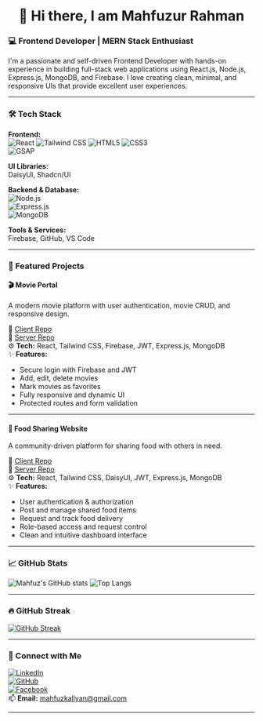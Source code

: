 <h1 align="center">👋 Hi there, I am Mahfuzur Rahman</h1>

### 💻 Frontend Developer | MERN Stack Enthusiast 

I'm a passionate and self-driven Frontend Developer with hands-on experience in building full-stack web applications using React.js, Node.js, Express.js, MongoDB, and Firebase. I love creating clean, minimal, and responsive UIs that provide excellent user experiences.

---

### 🛠️ Tech Stack

**Frontend:**  
![React](https://img.shields.io/badge/-React-black?style=flat&logo=react) 
![Tailwind CSS](https://img.shields.io/badge/-TailwindCSS-38B2AC?style=flat&logo=tailwind-css) 
![HTML5](https://img.shields.io/badge/-HTML5-E34F26?style=flat&logo=html5) 
![CSS3](https://img.shields.io/badge/-CSS3-1572B6?style=flat&logo=css3)  
![GSAP](https://img.shields.io/badge/-GSAP-88CE02?style=flat&logo=greensock)

**UI Libraries:**  
DaisyUI, Shadcn/UI

**Backend & Database:**  
![Node.js](https://img.shields.io/badge/-Node.js-black?style=flat&logo=node.js)  
![Express.js](https://img.shields.io/badge/-Express.js-gray?style=flat&logo=express)  
![MongoDB](https://img.shields.io/badge/-MongoDB-47A248?style=flat&logo=mongodb)

**Tools & Services:**  
Firebase, GitHub, VS Code

---

### 📌 Featured Projects

#### 🎬 Movie Portal
A modern movie platform with user authentication, movie CRUD, and responsive design.

🔗 [Client Repo](https://github.com/mahfuz-kallyan/movie-portal-client-site)  
🔗 [Server Repo](https://github.com/mahfuz-kallyan/movie-portal-server-site)  
⚙️ **Tech:** React, Tailwind CSS, Firebase, JWT, Express.js, MongoDB  
✨ **Features:**  
- Secure login with Firebase and JWT  
- Add, edit, delete movies  
- Mark movies as favorites  
- Fully responsive and dynamic UI  
- Protected routes and form validation

---

#### 🍱 Food Sharing Website
A community-driven platform for sharing food with others in need.

🔗 [Client Repo](https://github.com/mahfuz-kallyan/food-share-client-site)  
🔗 [Server Repo](https://github.com/mahfuz-kallyan/food-share-server)  
⚙️ **Tech:** React, Tailwind CSS, DaisyUI, JWT, Express.js, MongoDB  
✨ **Features:**  
- User authentication & authorization  
- Post and manage shared food items  
- Request and track food delivery  
- Role-based access and request control  
- Clean and intuitive dashboard interface

---

### 📈 GitHub Stats

![Mahfuz's GitHub stats](https://github-readme-stats.vercel.app/api?username=mahfuz-kallyan&show_icons=true&theme=radical)
![Top Langs](https://github-readme-stats.vercel.app/api/top-langs/?username=mahfuz-kallyan&layout=compact&theme=radical)

---

### 🔥 GitHub Streak

[![GitHub Streak](https://streak-stats.demolab.com?user=mahfuz-kallyan&theme=radical)](https://git.io/streak-stats)

---

### 🤝 Connect with Me

[![LinkedIn](https://img.shields.io/badge/-LinkedIn-blue?style=flat&logo=linkedin)](https://www.linkedin.com/in/mahfuz-kallyan-801645317/)  
[![GitHub](https://img.shields.io/badge/-GitHub-black?style=flat&logo=github)](https://github.com/mahfuz-kallyan)  
[![Facebook](https://img.shields.io/badge/-Facebook-blue?style=flat&logo=facebook)](https://www.facebook.com/mkallyan)  
📫 **Email:** mahfuzkallyan@gmail.com

---
